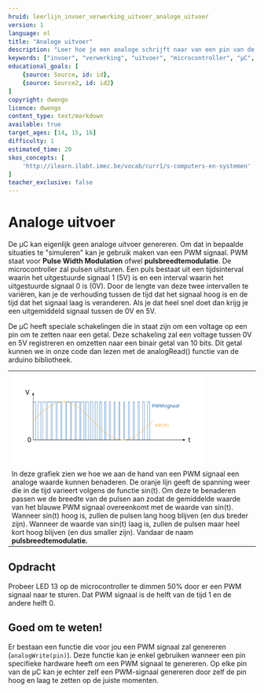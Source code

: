 ```yaml
---
hruid: leerlijn_invoer_verwerking_uitvoer_analoge_uitvoer
version: 1
language: nl
title: "Analoge uitvoer"
description: "Leer hoe je een analoge schrijft naar van een pin van de µC."
keywords: ["invoer", "verwerking", "uitvoer", "microcontroller", "µC", "arduino", "dwenguino", "analogWrite"]
educational_goals: [
    {source: Source, id: id}, 
    {source: Source2, id: id2}
]
copyright: dwengo
licence: dwengo
content_type: text/markdown
available: true
target_ages: [14, 15, 16]
difficulty: 1
estimated_time: 20
skos_concepts: [
    'http://ilearn.ilabt.imec.be/vocab/curr1/s-computers-en-systemen'
]
teacher_exclusive: false
---
```


# Analoge uitvoer

De µC kan eigenlijk geen analoge uitvoer genereren. Om dat in bepaalde situaties te "simuleren" kan je gebruik maken van een PWM signaal. PWM staat voor **Pulse Width Modulation** ofwel **pulsbreedtemodulatie**. De microcontroller zal pulsen uitsturen. Een puls bestaat uit een tijdsinterval waarin het uitgestuurde signaal 1 (5V) is en een interval waarin het uitgestuurde signaal 0 is (0V). Door de lengte van deze twee intervallen te variëren, kan je de verhouding tussen de tijd dat het signaal hoog is en de tijd dat het signaal laag is veranderen. Als je dat heel snel doet dan krijg je een uitgemiddeld signaal tussen de 0V en 5V.

De µC heeft speciale schakelingen die in staat zijn om een voltage op een pin om te zetten naar een getal. Deze schakeling zal een voltage tussen 0V en 5V registreren en omzetten naar een binair getal van 10 bits. Dit getal kunnen we in onze code dan lezen met de analogRead() functie van de arduino bibliotheek.

<table>
    <tr>
        <td><img src="img/diagram.svg" alt="Diagram PWM signaal." title="Diagram PWM signaal." style="width: 80%"></td>
    </tr>
    <tr>
        <td>In deze grafiek zien we hoe we aan de hand van een PWM signaal een analoge waarde kunnen benaderen. De oranje lijn geeft de spanning weer die in de tijd varieert volgens de functie sin(t). Om deze te benaderen passen we de breedte van de pulsen aan zodat de gemiddelde waarde van het blauwe PWM signaal overeenkomt met de waarde van sin(t). Wanneer sin(t) hoog is, zullen de pulsen lang hoog blijven (en dus breder zijn). Wanneer de waarde van sin(t) laag is, zullen de pulsen maar heel kort hoog blijven (en dus smaller zijn). Vandaar de naam <strong>pulsbreedtemodulatie<strong>.</td>
    </tr>
</table>

<h2>Opdracht</h2>
<p>
Probeer LED 13 op de microcontroller te dimmen 50% door er een PWM signaal naar te sturen. Dat PWM signaal is de helft van de tijd 1 en de andere helft 0.
</p>
</div>

<div class="dwengo-content sideinfo">
    <h2>Goed om te weten!</h2>
    <p>
    Er bestaan een functie die voor jou een PWM signaal zal genereren (<code class="language-cpp">analogWrite(pin)</code>). Deze functie kan je enkel gebruiken wanneer een pin specifieke hardware heeft om een PWM signaal te genereren. Op elke pin van de µC kan je echter zelf een PWM-signaal genereren door zelf de pin hoog en laag te zetten op de juiste momenten.
    </p>
</div>